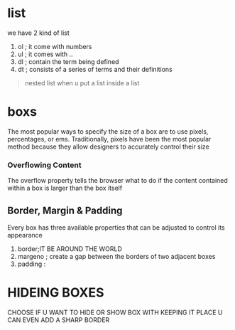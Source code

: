 # list
we have 2 kind of list 
1. ol ; it come with numbers
2. ul ; it comes with ..
3. dl ; contain the term being defined 
4. dt ; consists of a series of terms and their definitions
> nested list when u put a list inside a list 

# boxs
The most popular ways to specify the size of a box are to use pixels, percentages, or ems. Traditionally, pixels have been the most popular method because they allow designers to accurately control their size
### Overflowing Content
The overflow property tells the browser what to do if the content contained within a box is larger than the box itself

## Border, Margin & Padding
Every box has three available properties that
can be adjusted to control its appearance
1. border;IT BE AROUND THE WORLD 
2. margeno ; create a gap between the borders of two adjacent boxes
3. padding : 

# HIDEING BOXES
CHOOSE IF U WANT TO HIDE OR SHOW BOX WITH KEEPING IT PLACE 
U CAN EVEN ADD A SHARP BORDER 
